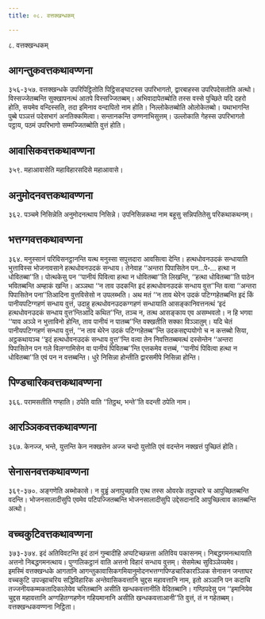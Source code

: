 ```yaml
---
title: ०८. वत्तक्खन्धकम्

---
```

८. वत्तक्खन्धकम्  


## आगन्तुकवत्तकथावण्णना

३५६-३५७. वत्तक्खन्धके उपरिपिट्ठितोति पिट्ठिसङ्घाटस्स उपरिभागतो, द्वारबाहस्स उपरिपदेसतोति अत्थो। विस्सज्जेतब्बन्ति सुक्खापनत्थं आतपे विस्सज्जितब्बम्। अभिवादापेतब्बोति तस्स वस्से पुच्छिते यदि दहरो होति, सयमेव वन्दिस्सति, तदा इमिनाव वन्दापितो नाम होति। निल्लोकेतब्बोति ओलोकेतब्बो। यथाभागन्ति पुब्बे पञ्ञत्तं पदेसभागं अनतिक्कमित्वा। सन्तानकन्ति उण्णनाभिसुत्तम्। उल्लोकाति गेहस्स उपरिभागतो पट्ठाय, पठमं उपरिभागो सम्मज्जितब्बोति वुत्तं होति।  


## आवासिकवत्तकथावण्णना

३५९. महाआवासेति महाविहारसदिसे महाआवासे।  


## अनुमोदनवत्तकथावण्णना

३६२. पञ्चमे निसिन्नेति अनुमोदनत्थाय निसिन्ने। उपनिसिन्नकथा नाम बहूसु सन्निपतितेसु परिकथाकथनम्।  


## भत्तग्गवत्तकथावण्णना

३६४. मनुस्सानं परिविसनट्ठानन्ति यत्थ मनुस्सा सपुत्तदारा आवसित्वा देन्ति। हत्थधोवनउदकं सन्धायाति भुत्ताविस्स भोजनावसाने हत्थधोवनउदकं सन्धाय। तेनेवाह ‘‘अन्तरा पिपासितेन पन…पे॰… हत्था न धोवितब्बा’’ति। पोत्थकेसु पन ‘‘पानीयं पिवित्वा हत्था न धोवितब्बा’’ति लिखन्ति, ‘‘हत्था धोवितब्बा’’ति पाठेन भवितब्बन्ति अम्हाकं खन्ति। अञ्ञथा ‘‘न ताव उदकन्ति इदं हत्थधोवनउदकं सन्धाय वुत्त’’न्ति वत्वा ‘‘अन्तरा पिपासितेन पना’’तिआदिना वुत्तविसेसो न उपलब्भति। अथ मतं ‘‘न ताव थेरेन उदकं पटिग्गहेतब्बन्ति इदं किं पानीयपटिग्गहणं सन्धाय वुत्तं, उदाहु हत्थधोवनउदकग्गहणं सन्धायाति आसङ्कानिवत्तनत्थं ‘इदं हत्थधोवनउदकं सन्धाय वुत्त’न्तिआदि कथित’’न्ति, तञ्च न, तत्थ आसङ्काय एव असम्भवतो। न हि भगवा ‘‘याव अञ्ञे न भुत्ताविनो होन्ति, ताव पानीयं न पातब्ब’’न्ति वक्खतीति सक्का विञ्ञातुम्। यदि चेतं पानीयपटिग्गहणं सन्धाय वुत्तं, ‘‘न ताव थेरेन उदकं पटिग्गहेतब्ब’’न्ति उदकसद्दप्पयोगो च न कत्तब्बो सिया, अट्ठकथायञ्च ‘‘इदं हत्थधोवनउदकं सन्धाय वुत्त’’न्ति वत्वा तेन निवत्तितब्बमत्थं दस्सेन्तेन ‘‘अन्तरा पिपासितेन पन गले विलग्गामिसेन वा पानीयं पिवितब्ब’’न्ति एत्तकमेव वत्तब्बं, ‘‘पानीयं पिवित्वा हत्था न धोवितब्बा’’ति एवं पन न वत्तब्बन्ति। धुरे निसिन्ना होन्तीति द्वारसमीपे निसिन्ना होन्ति।  


## पिण्डचारिकवत्तकथावण्णना

३६६. परामसतीति गण्हाति। ठपेति वाति ‘‘तिट्ठथ, भन्ते’’ति वदन्ती ठपेति नाम।  


## आरञ्ञिकवत्तकथावण्णना

३६७. केनज्ज, भन्ते, युत्तन्ति केन नक्खत्तेन अज्ज चन्दो युत्तोति एवं वदन्तेन नक्खत्तं पुच्छितं होति।  


## सेनासनवत्तकथावण्णना

३६९-३७०. अङ्गणेति अब्भोकासे। न वुड्ढं अनापुच्छाति एत्थ तस्स ओवरके तदुपचारे च आपुच्छितब्बन्ति वदन्ति। भोजनसालादीसुपि एवमेव पटिपज्जितब्बन्ति भोजनसालादीसुपि उद्देसदानादि आपुच्छित्वाव कातब्बन्ति अत्थो।  


## वच्चकुटिवत्तकथावण्णना

३७३-३७४. इदं अतिविवटन्ति इदं ठानं गुम्बादीहि अप्पटिच्छन्नत्ता अतिविय पकासनम्। निबद्धगमनत्थायाति अत्तनो निबद्धगमनत्थाय। पुग्गलिकट्ठानं वाति अत्तनो विहारं सन्धाय वुत्तम्। सेसमेत्थ सुविञ्ञेय्यमेव।  
इमस्मिं वत्तक्खन्धके आगतानि आगन्तुकावासिकगमियानुमोदनभत्तग्गपिण्डचारिकारञ्ञिक सेनासन जन्ताघर वच्चकुटि उपज्झाचरिय सद्धिविहारिक अन्तेवासिकवत्तानि चुद्दस महावत्तानि नाम, इतो अञ्ञानि पन कदाचि तज्जनीयकम्मकतादिकालेयेव चरितब्बानि असीति खन्धकवत्तानीति वेदितब्बानि। गण्ठिपदेसु पन ‘‘इमानियेव चुद्दस महावत्तानि अग्गहितग्गहणेन गहियमानानि असीति खन्धकवत्ताआनी’’ति वुत्तं, तं न गहेतब्बम्।  
वत्तक्खन्धकवण्णना निट्ठिता।  